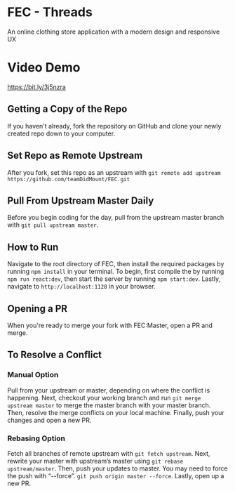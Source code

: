 # FEC - Threads
An online clothing store application with a modern design and responsive UX

# Video Demo
https://bit.ly/3j5nzra

## Getting a Copy of the Repo
If you haven't already, fork the repository on GitHub and clone your newly created repo down to your computer.

## Set Repo as Remote Upstream
After you fork, set this repo as an upstream with `git remote add upstream https://github.com/teamDidMount/FEC.git`

## Pull From Upstream Master Daily
Before you begin coding for the day, pull from the upstream master branch with `git pull upstream master`.

## How to Run
Navigate to the root directory of FEC, then install the required packages by running `npm install` in your terminal. To begin, first compile the by running `npm run react:dev`, then start the server by running `npm start:dev`. Lastly, navigate to `http://localhost:1128` in your browser.

## Opening a PR
When you're ready to merge your fork with FEC:Master, open a PR and merge.

## To Resolve a Conflict

### Manual Option
Pull from your upstream or master, depending on where the conflict is happening. Next, checkout your working branch and run `git merge upstream master` to merge the master branch with your master branch. Then, resolve the merge conflicts on your local machine. Finally, push your changes and open a new PR.

### Rebasing Option
Fetch all branches of remote upstream with `git fetch upstream`. Next, rewrite your master with upstream’s master using `git rebase upstream/master`. Then, push your updates to master. You may need to force the push with “--force”. `git push origin master --force`. Lastly, open up a new PR.
